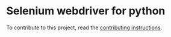 # Selenium webdriver for python

To contribute to this project, read the [contributing instructions](CONTRIBUTING.md).
